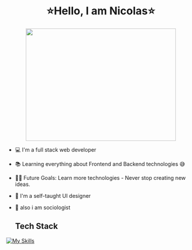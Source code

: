 
<h1 align="center">⭐Hello, I am Nicolas⭐</h1>

<p align="center">
  <img width="400" height="300" src="[https://i2.wp.com/www.bestworldevents.com/wp-content/uploads/2020/05/Hello-Gif.gif?resize=498%2C498](https://res.cloudinary.com/dpbpyzl96/image/upload/v1708740800/GameLink/tnbsnnxllbnaalptyzkc.png)">
</p>

- 💻 I'm a full stack web developer
- 📚 Learning everything about Frontend and Backend technologies 😅
- 💪🏼 Future Goals: Learn more technologies - Never stop creating new ideas.
- 🎨 I'm a self-taught UI designer
- 👀 also i am sociologist
 
  ## Tech Stack
[![My Skills](https://skillicons.dev/icons?i=js,html,css,react,firebase,mongodb,git,github,postman,vite,nodejs)](https://skillicons.dev)


